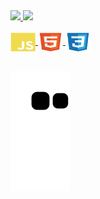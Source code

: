 
 <div>
   <a href="https://github.com/fabiu-ferreira">
   <img height="180em" src="https://github-readme-stats.vercel.app/api?username=fabiu-ferreira&show_icons=true&theme=tokyonight&include_all_commits=true&count_private=true"/>
   <img height="180em" src="https://github-readme-stats.vercel.app/api/top-langs/?username=fabiu-ferreira&layout=compact&langs_count=6&theme=tokyonight"/>

</div>
<div style="display: inline_block"><br>
  <img align="center" alt="Js" height="30" width="40" src="https://raw.githubusercontent.com/devicons/devicon/master/icons/javascript/javascript-plain.svg">
  <img align="center" alt="HTML" height="30" width="40" src="https://raw.githubusercontent.com/devicons/devicon/master/icons/html5/html5-original.svg">
  <img align="center" alt="CSS" height="30" width="40" src="https://raw.githubusercontent.com/devicons/devicon/master/icons/css3/css3-original.svg">
</div>
 
 <br>
 
<div> 
  <a href="""></a>
  <a href="""_blank"></a>
 <a href="""_blank"></a> 
  <a href = ""></a>
  <a href="""></a> 
 
  ![Snake animation](https://github.com/fabiu-ferreira/fabiu-ferreira/blob/output/github-contribution-grid-snake.svg)

</div>
